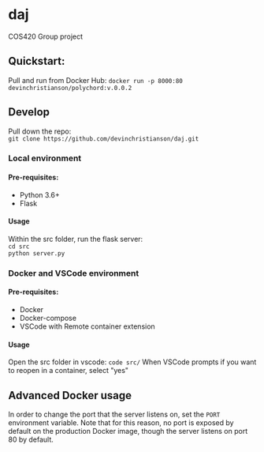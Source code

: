 # daj
COS420 Group project
## Quickstart:
Pull and run from Docker Hub:
`docker run -p 8000:80 devinchristianson/polychord:v.0.0.2`
## Develop
Pull down the repo:  
`git clone https://github.com/devinchristianson/daj.git`
### Local environment
#### Pre-requisites:
- Python 3.6+
- Flask    
#### Usage
Within the src folder, run the flask server:  
`cd src`  
`python server.py`
### Docker and VSCode environment
#### Pre-requisites:
- Docker
- Docker-compose
- VSCode with Remote container extension
#### Usage
Open the src folder in vscode:
`code src/`
When VSCode prompts if you want to reopen in a container, select "yes"
## Advanced Docker usage
In order to change the port that the server listens on, set the `PORT` environment variable. Note that for this reason, no port is exposed by default on the production Docker image, though the server listens on port 80 by default.
